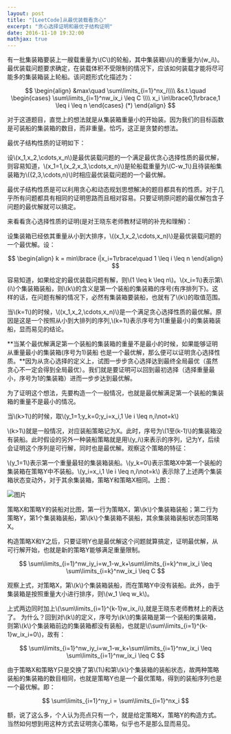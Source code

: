 ```yaml
---
layout: post
title: "[LeetCode]从最优装载看贪心"
excerpt: "贪心选择证明和最优子结构证明"
date: 2016-11-10 19:32:00
mathjax: true
---
```


<script type="text/javascript" src="http://cdn.mathjax.org/mathjax/latest/MathJax.js?config=default"></script>

有一批集装箱要装上一艘载重量为\\(C\\)的轮船，其中集装箱\\(i\\)的重量为\\(w_i\\)。最优装载问题要求确定，在装载体积不受限制的情况下，应该如何装载才能将尽可能多的集装箱装上轮船。该问题形式化描述为：

$$
\begin{align}
&max\quad \sum\limits_{i=1}^nx_i\\\\
&s.t.\quad
    \begin{cases}
        \sum\limits_{i=1}^nw_ix_i \leq C \\\\
        x_i \in\lbrace0,1\rbrace,1 \leq i \leq n
    \end{cases}
    (*)
\end{align}
$$

对于这道题目，直觉上的想法就是从集装箱重量小的开始装。因为我们的目标函数是可装船的集装箱的数目，而非重量。恰巧，这正是贪婪的想法。

最优子结构性质的证明如下：

设\\(x_1,x_2,\cdots,x_n\\)是最优装载问题的一个满足最优贪心选择性质的最优解，则容易知道，\\(x_1=1,(x_2,x_3,\cdots,x_n)\\)是轮船载重量为\\(C-w_1\\)且待装船集装箱为\\({2,3,\cdots,n}\\)时相应最优装载问题的一个最优解。

最优子结构性质是可以利用贪心和动态规划思想解决的题目都具有的性质。对于几乎所有问题都具有相同的证明思路而且相对容易。只要证明原问题的最优解包含子问题的最优解就可以搞定。

来看看贪心选择性质的证明(是对王晓东老师教材证明的补充和理解)：

设集装箱已经依其重量从小到大排序，\\((x_1,x_2,\cdots,x_n)\\)是最优装载问题的一个最优解。设：

$$
\begin{align}
k = min\lbrace i|x_i=1\rbrace\quad 1 \leq i \leq n
\end{align}
$$

容易知道，如果给定的最优装载问题有解，则\\(1 \leq k \leq n\\)。\\(x_i=1\\)表示第\\(i\\)个集装箱装船，则\\(k\\)的含义是第一个装船的集装箱的序号(有序排列下)。这样的话，在问题有解的情况下，必然有集装箱要装船，也就有了\\(k\\)的取值范围。

当\\(k=1\\)的时候，\\((x_1,x_2,\cdots,x_n)\\)是一个满足贪心选择性质的最优解。原因是这是一个按照从小到大排列的序列,\\(k=1\\)表示序号为1(重量最小)的集装箱装船，显而易见的结论。

**当某个最优解满足第一个装船的集装箱的重量不是最小的时候，如果能够证明从重量最小的集装箱(序号为1)装船
也是一个最优解，那么便可以证明贪心选择性质。**因为从贪心选择的定义上，试图一步步贪心选择达到最终全局最优（虽然贪心不一定会得到全局最优）。我们就是要证明可以回到最初选择（选择重量最小，序号为1的集装箱）进而一步步达到最优解。

为了证明这个想法，先要构造一个一般情况，也就是最优解满足第一个装船的集装箱的重量不是最小的情况。

当\\(k>1\\)的时候，取\\(y_1=1;y_k=0;y_i=x_i,1 \le i \leq n,i\not=k\\)

\\(k>1\\)就是一般情况，对应装船策略记为X。此时，序号为\\(1至(k-1)\\)的集装箱没有装船。此时假设的另外一种装船策略就是用\\(y_i\\)来表示的序列，记为Y，后续会证明这个序列是可行解，同时也是最优解。观察这个策略的特征：

\\(y_1=1\\)表示第一个重量最轻的集装箱装船。\\(y_k=0\\)表示策略X中第一个装船的集装箱在策略Y中不装船。\\(y_i=x_i,1 \le i \leq n,i\not=k\\)
表示除了上述两个集装箱状态变动外，对于其余集装箱，策略Y和策略X相同。上图：

![图片](http://ww2.sinaimg.cn/mw690/aba7d18bgw1f9nb8vckf9j20hj09agly.jpg)

策略X和策略Y的装船对比图，第一行为策略X，第\\(k\\)个集装箱装船；第二行为策略Y，第1个集装箱装船，第\\(k\\)个集装箱不装船，其余集装箱装船状态同策略X。

构造策略X和Y之后，只要证明Y也是最优解这个问题就算搞定，证明最优解，从可行解开始，也就是新的策略Y能够满足重量限制。

$$
\sum\limits_{i=1}^nw_iy_i=w_1-w_k+\sum\limits_{i=k}^nw_ix_i \leq \sum\limits_{i=k}^nw_ix_i \leq C
$$

观察上式，对策略X，第\\(k\\)个集装箱装船，而在策略Y中没有装船。此外，由于集装箱是按照重量大小进行排序，则\\(w_1 \leq w_k\\)。

上式两边同时加上\\(\sum\limits_{i=1}^{k-1}w_ix_i\\),就是王晓东老师教材上的表达了。
为什么？回到对\\(k\\)的定义，序号为\\(k\\)的集装箱是第一个装船的集装箱，则第\\(k\\)个集装箱前边的集装箱都没有装船，也就是\\(\sum\limits_{i=1}^{k-1}w_ix_i=0\\)，故有：

$$
\sum\limits_{i=1}^nw_iy_i=w_1-w_k+\sum\limits_{i=1}^nw_ix_i \leq \sum\limits_{i=1}^nw_ix_i \leq C
$$

由于策略X和策略Y只是交换了第\\(1\\)和第\\(k\\)个集装箱的装船状态，故两种策略装船的集装箱的数目相同，也就是策略Y也是一个最优策略，得到的装船序列也是一个最优解。即：

$$
\sum\limits_{i=1}^ny_i = \sum\limits_{i=1}^nx_i
$$

额，说了这么多，个人认为亮点只有一个，就是给定策略X，策略Y的构造方式。当然如何想到用这种方式去证明贪心策略，似乎也不是那么显而易见。
